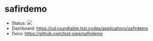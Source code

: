 # safirdemo

- Status: ![](https://cd.roundtable.lsst.codes/api/badge?name=safirdemo)
- Dashboard: https://cd.roundtable.lsst.codes/applications/safirdemo
- Docs: https://github.com/lsst-sqre/safirdemo
